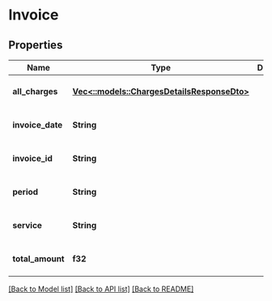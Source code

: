 # Invoice

## Properties
Name | Type | Description | Notes
------------ | ------------- | ------------- | -------------
**all_charges** | [**Vec<::models::ChargesDetailsResponseDto>**](ChargesDetailsResponseDto.md) |  | [optional] [default to null]
**invoice_date** | **String** |  | [optional] [default to null]
**invoice_id** | **String** |  | [optional] [default to null]
**period** | **String** |  | [optional] [default to null]
**service** | **String** |  | [optional] [default to null]
**total_amount** | **f32** |  | [optional] [default to null]

[[Back to Model list]](../README.md#documentation-for-models) [[Back to API list]](../README.md#documentation-for-api-endpoints) [[Back to README]](../README.md)


